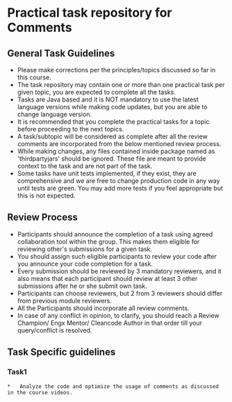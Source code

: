 # Practical task repository for Comments 

## General Task Guidelines

*    Please make corrections per the principles/topics discussed so far in this course.
*    The task repository may contain one or more than one practical task per given topic, you are expected to complete all the tasks.
*    Tasks are Java based and it is NOT mandatory to use the latest language versions while making code updates, but you are able to change language version.
*    It is recommended that you complete the practical tasks for a topic before proceeding to the next topics.
*    A task/subtopic will be considered as complete after all the review comments are incorporated from the below mentioned review process.
*    While making changes, any files contained inside package named as 'thirdpartyjars' should be ignored. These file are meant to provide context to the task and are not part of the task.
*    Some tasks have unit tests implemented, if they exist, they are comprehensive and we are free to change production code in any way until tests are green. You may add more tests if you feel appropriate but this is not expected.


## Review Process

*    Participants should announce the completion of a task using agreed collaboration tool within the group. This makes them eligible for reviewing other's submissions for a given task.
*    You should assign such eligible participants to review your code after you announce your code completion for a task.
*    Every submission should be reviewed by 3  mandatory reviewers, and it also means that each participant should review at least 3 other submissions after he or she submit own task.
*    Participants can choose reviewers, but 2 from 3 reviewers should differ from previous module reviewers.
*    All the Participants should incorporate all review comments.
*    In case of any conflict in opinion, to clarify, you should reach a Review Champion/ Engx Mentor/ Cleancode Author in that order till your query/conflict is resolved.

## Task Specific guidelines

### Task1
```
*	Analyze the code and optimize the usage of comments as discussed in the course videos.
```
